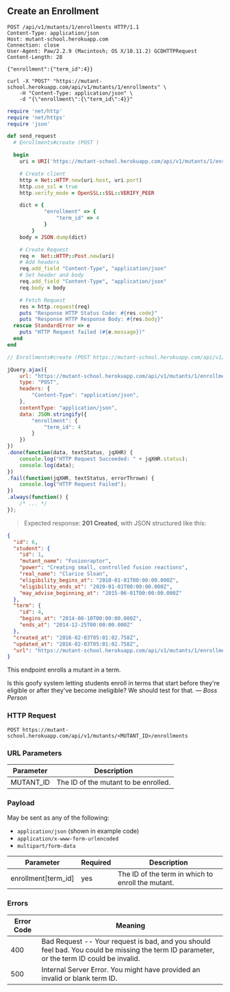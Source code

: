 ## Create an Enrollment

```http
POST /api/v1/mutants/1/enrollments HTTP/1.1
Content-Type: application/json
Host: mutant-school.herokuapp.com
Connection: close
User-Agent: Paw/2.2.9 (Macintosh; OS X/10.11.2) GCDHTTPRequest
Content-Length: 28

{"enrollment":{"term_id":4}}
```

```shell
curl -X "POST" "https://mutant-school.herokuapp.com/api/v1/mutants/1/enrollments" \
	-H "Content-Type: application/json" \
	-d "{\"enrollment\":{\"term_id\":4}}"
```

```ruby
require 'net/http'
require 'net/https'
require 'json'

def send_request
  # Enrollments#create (POST )

  begin
    uri = URI('https://mutant-school.herokuapp.com/api/v1/mutants/1/enrollments')

    # Create client
    http = Net::HTTP.new(uri.host, uri.port)
    http.use_ssl = true
    http.verify_mode = OpenSSL::SSL::VERIFY_PEER

    dict = {
            "enrollment" => {
                "term_id" => 4
            }
        }
    body = JSON.dump(dict)

    # Create Request
    req =  Net::HTTP::Post.new(uri)
    # Add headers
    req.add_field "Content-Type", "application/json"
    # Set header and body
    req.add_field "Content-Type", "application/json"
    req.body = body

    # Fetch Request
    res = http.request(req)
    puts "Response HTTP Status Code: #{res.code}"
    puts "Response HTTP Response Body: #{res.body}"
  rescue StandardError => e
    puts "HTTP Request failed (#{e.message})"
  end
end
```

```javascript
// Enrollments#create (POST https://mutant-school.herokuapp.com/api/v1/mutants/1/enrollments)

jQuery.ajax({
    url: "https://mutant-school.herokuapp.com/api/v1/mutants/1/enrollments",
    type: "POST",
    headers: {
        "Content-Type": "application/json",
    },
    contentType: "application/json",
    data: JSON.stringify({
        "enrollment": {
            "term_id": 4
        }
    })
})
.done(function(data, textStatus, jqXHR) {
    console.log("HTTP Request Succeeded: " + jqXHR.status);
    console.log(data);
})
.fail(function(jqXHR, textStatus, errorThrown) {
    console.log("HTTP Request Failed");
})
.always(function() {
    /* ... */
});
```

> Expected response: **201 Created**, with JSON structured like this:

```json
{
  "id": 6,
  "student": {
    "id": 1,
    "mutant_name": "Fusionraptor",
    "power": "Creating small, controlled fusion reactions",
    "real_name": "Clarice Sloan",
    "eligibility_begins_at": "2010-01-01T00:00:00.000Z",
    "eligibility_ends_at": "2020-01-01T00:00:00.000Z",
    "may_advise_beginning_at": "2015-06-01T00:00:00.000Z"
  },
  "term": {
    "id": 4,
    "begins_at": "2014-08-10T00:00:00.000Z",
    "ends_at": "2014-12-25T00:00:00.000Z"
  },
  "created_at": "2016-02-03T05:01:02.758Z",
  "updated_at": "2016-02-03T05:01:02.758Z",
  "url": "https://mutant-school.herokuapp.com/api/v1/mutants/1/enrollments/6"
}
```

This endpoint enrolls a mutant in a term.

<aside class="warning">Is this goofy system letting students enroll in terms that start before they're eligible or after they've become ineligible? We should test for that. <em>&mdash; Boss Person</em></aside>

### HTTP Request

`POST https://mutant-school.herokuapp.com/api/v1/mutants/<MUTANT_ID>/enrollments`

### URL Parameters

Parameter | Description
--------- | -----------
MUTANT_ID | The ID of the mutant to be enrolled.

### Payload

May be sent as any of the following:

* `application/json` (shown in example code)
* `application/x-www-form-urlencoded`
* `multipart/form-data`

Parameter            | Required | Description
---------            | -------  | -----------
enrollment[term_id]  | yes      | The ID of the term in which to enroll the mutant.

### Errors

Error Code | Meaning
---------- | -------
400        | Bad Request -- Your request is bad, and you should feel bad. You could be missing the term ID parameter, or the term ID could be invalid.
500        | Internal Server Error. You might have provided an invalid or blank term ID.
